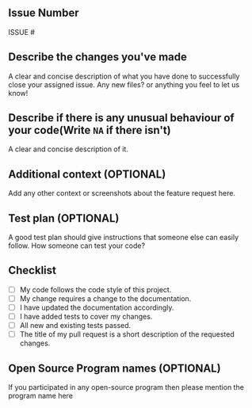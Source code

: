 ## Issue Number
ISSUE #
<!-- Please Mention the issue number as  ISSUE #(Issue Number)
Example:
ISSUE #5
-->

## Describe the changes you've made
A clear and concise description of what you have done to successfully close your assigned issue. Any new files? or anything you feel to let us know!

## Describe if there is any unusual behaviour of your code(Write `NA` if there isn't)
A clear and concise description of it.

## Additional context (OPTIONAL)
Add any other context or screenshots about the feature request here.

## Test plan (OPTIONAL)
A good test plan should give instructions that someone else can easily follow.
How someone can test your code?

## Checklist
<!--
Example how to mark a checkbox :-
- [x] My code follows the code style of this project.
-->
- [ ] My code follows the code style of this project.
- [ ] My change requires a change to the documentation.
- [ ] I have updated the documentation accordingly.
- [ ] I have added tests to cover my changes.
- [ ] All new and existing tests passed.
- [ ] The title of my pull request is a short description of the requested changes.

## Open Source Program names (OPTIONAL)
If you participated in any open-source program then please mention the program name here

